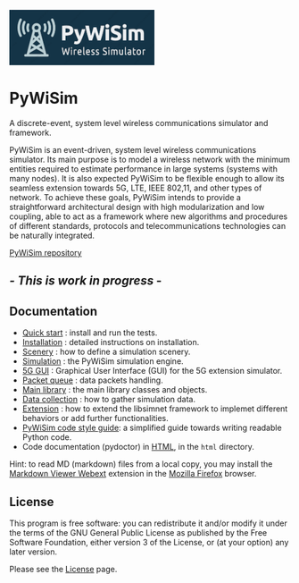 ![PyWiSim logo](docs/diagrams/PyWiSim-logo260px.png)

# PyWiSim


A discrete-event, system level wireless communications simulator and framework.

PyWiSim is an event-driven, system level wireless communications simulator. Its main purpose is to model a wireless network with the minimum entities required to estimate performance in large systems (systems with many nodes). It is also expected PyWiSim to be flexible enough to allow its seamless extension towards 5G, LTE, IEEE 802,11, and other types of network. To achieve these goals, PyWiSim intends to provide a straightforward architectural design with high modularization and low coupling, able to act as a framework where new algorithms and procedures of different standards, protocols and telecommunications technologies can be naturally integrated.

[PyWiSim repository](https://gitlab.fing.edu.uy/vagonbar/simnet)

## _-  This is work in progress_  -


## Documentation

- [Quick start](docs/QuickStart.md) : install and run the tests.
- [Installation](docs/Installation.md) : detailed instructions on installation.
- [Scenery](docs/Scenery.md) : how to define a simulation scenery.
- [Simulation](docs/SimulationEngine.md) : the PyWiSim simulation engine.
- [5G GUI](docs/GUI_5G.md) : Graphical User Interface (GUI) for the 5G extension simulator.
- [Packet queue](docs/PacketQueue.md) : data packets handling.
- [Main library](docs/PyWiSimLibrary.md) : the main library classes and objects.
- [Data collection](docs/DataCollection.md) : how to gather simulation data.
- [Extension](docs/Extension.md) : how to extend the libsimnet framework to implemet different behaviors or add further functionalities.
- [PyWiSim code style guide](docs/CodeStyleGuide.md): a simplified guide towards writing readable Python code.
- Code documentation (pydoctor) in [HTML](html/index.html), in the `html` directory.
<!--- PyWiSim design, a presentation in [PDF](docs/PyWiSimDesign112023/PyWiSimDesign.pdf) format (in Spanish) (not up to date). --->

Hint: to read MD (markdown) files from a local copy, you may install the [Markdown Viewer Webext](https://addons.mozilla.org/en-US/firefox/addon/markdown-viewer-webext/) extension in the [Mozilla Firefox](https://www.mozilla.org/en-US/firefox/new/) browser.

## License

This program is free software: you can redistribute it and/or modify
it under the terms of the GNU General Public License as published by
the Free Software Foundation, either version 3 of the License, or
(at your option) any later version. 

Please see the [License](LICENSE.md) page.




